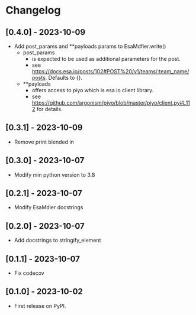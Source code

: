 # Changelog

## [0.4.0] - 2023-10-09

-   Add post_params and \*\*payloads params to EsaMdfier.write()
    -   post_params
        -   is expected to be used as additional parameters for the post.
        -   see https://docs.esa.io/posts/102#POST%20/v1/teams/:team_name/posts. Defaults to {}.
    -   \*\*payloads
        -   offers access to piyo which is esa.io client library.
        -   see https://github.com/argonism/piyo/blob/master/piyo/client.py#L112 for details.

## [0.3.1] - 2023-10-09

-   Remove print blended in

## [0.3.0] - 2023-10-07

-   Modify min python version to 3.8

## [0.2.1] - 2023-10-07

-   Modify EsaMdier docstrings

## [0.2.0] - 2023-10-07

-   Add docstrings to stringify_element

## [0.1.1] - 2023-10-07

-   Fix codecov

## [0.1.0] - 2023-10-02

-   First release on PyPI.
